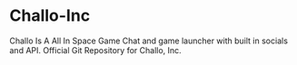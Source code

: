 # Challo-Inc
Challo Is A All In Space Game Chat and game launcher with built in socials and API. Official Git Repository for Challo, Inc.
